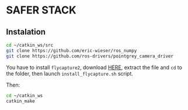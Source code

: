 # SAFER STACK

## Instalation

```bash
cd ~/catkin_ws/src
git clone https://github.com/eric-wieser/ros_numpy
git clone https://github.com/ros-drivers/pointgrey_camera_driver
```

You have to install `flycapture2`, download [HERE](https://flir.app.boxcn.net/v/Flycapture2SDK), extract the file and `cd` to the folder, then launch `install_flycapture.sh` script.

Then:
```bash
cd ~/catkin_ws
catkin_make
```

